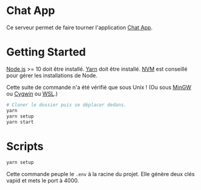 # Chat App

Ce serveur permet de faire tourner l'application [Chat App](https://github.com/ghivert/chat-app-front).

# Getting Started

[Node.js](https://nodejs.org/en/) >= 10 doit être installé. [Yarn](https://yarnpkg.com/lang/en/) doit être installé. [NVM](https://github.com/nvm-sh/nvm) est conseillé pour gérer les installations de Node.

Cette suite de commande n'a été vérifié que sous Unix ! (Ou sous [MinGW](http://www.mingw.org/) ou [Cygwin](https://www.cygwin.com/) ou [WSL](https://docs.microsoft.com/fr-fr/windows/wsl/install-win10).)

```bash
# Cloner le dossier puis se déplacer dedans.
yarn
yarn setup
yarn start
```

# Scripts

```bash
yarn setup
```

Cette commande peuple le `.env` à la racine du projet. Elle génère deux clés vapid et mets le port à 4000.
